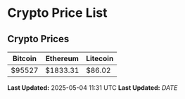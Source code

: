 # Crypto Price List

## Crypto Prices
| Bitcoin | Ethereum | Litecoin |
| ------- | -------- | -------- |
| $95527 | $1833.31 | $86.02 |
**Last Updated:** 2025-05-04 11:31 UTC
**Last Updated:** $DATE$
